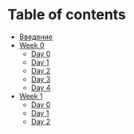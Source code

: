 # Table of contents

* [Введение](README.md)
* [Week 0]()
  * [Day 0](./week0/day0.md)
  * [Day 1](./week0/day1.md)
  * [Day 2](./week0/day2.md)
  * [Day 3](./week0/day3.md)
  * [Day 4](./week0/day4.md)
* [Week 1]()
  * [Day 0](./week1/day0.md)
  * [Day 1](./week1/day1.md)
  * [Day 2](./week1/day2.md)
  <!-- * [Day 3](./week1/day3.md) -->
  <!-- * [Day 4](./week1/day4.md) -->
<!-- * [Week 2]() -->
  <!-- * [Day 0](./week2/day0.md) -->
  <!-- * [Day 1](./week2/day1.md) -->
  <!-- * [Day 2](./week2/day2.md) -->
  <!-- * [Day 3](./week2/day3.md) -->
